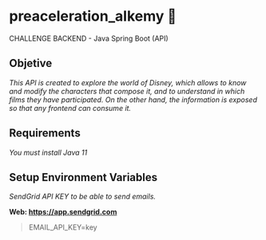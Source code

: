 # preaceleration_alkemy 🚀

CHALLENGE BACKEND - Java 
Spring Boot (API) 

## Objetive

_This API is created to explore the world of Disney, which allows to know and modify the
characters that compose it, and to understand in which films they have participated. On the other hand, the information is exposed so that any frontend can consume it._

## Requirements

*You must install Java 11*

## Setup Environment Variables

*SendGrid API KEY to be able to send emails.*

**Web: https://app.sendgrid.com**

> EMAIL_API_KEY=key






